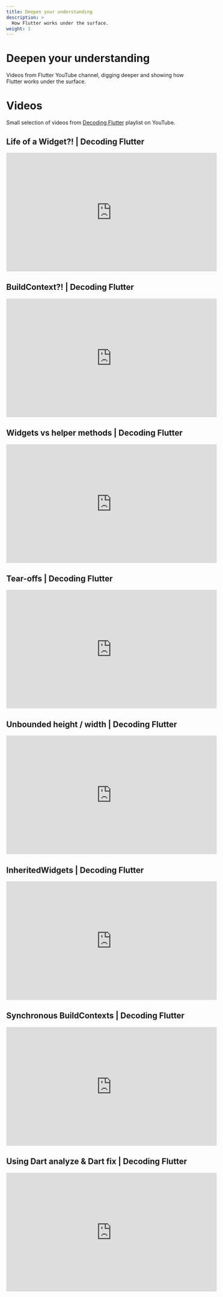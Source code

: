 ```yaml
---
title: Deepen your understanding
description: >
  How Flutter works under the surface.
weight: 1
---
```


# Deepen your understanding

Videos from Flutter YouTube channel, digging deeper and showing how Flutter
works under the surface.

# Videos

Small selection of videos from [Decoding Flutter](https://www.youtube.com/playlist?list=PLjxrf2q8roU1fRV40Ec8200rX6OuQkmnl) playlist on YouTube.

## Life of a Widget?! | Decoding Flutter

<iframe width="560" height="315" src="https://www.youtube-nocookie.com/embed/cyFM2emjbQ8?si=pbV5_ZJXBofuBR78" title="YouTube video player" frameborder="0" allow="accelerometer; autoplay; clipboard-write; encrypted-media; gyroscope; picture-in-picture; web-share" allowfullscreen></iframe>

## BuildContext?! | Decoding Flutter

<iframe width="560" height="315" src="https://www.youtube-nocookie.com/embed/rIaaH87z1-g?si=s5_zGnKLs__D2Yy1" title="YouTube video player" frameborder="0" allow="accelerometer; autoplay; clipboard-write; encrypted-media; gyroscope; picture-in-picture; web-share" allowfullscreen></iframe>

## Widgets vs helper methods | Decoding Flutter

<iframe width="560" height="315" src="https://www.youtube-nocookie.com/embed/IOyq-eTRhvo?si=TncNM7epR4sbmbjk" title="YouTube video player" frameborder="0" allow="accelerometer; autoplay; clipboard-write; encrypted-media; gyroscope; picture-in-picture; web-share" allowfullscreen></iframe>

## Tear-offs | Decoding Flutter

<iframe width="560" height="315" src="https://www.youtube-nocookie.com/embed/OmCaloD7sis?si=8vz6qCIk8PfMvSlD" title="YouTube video player" frameborder="0" allow="accelerometer; autoplay; clipboard-write; encrypted-media; gyroscope; picture-in-picture; web-share" allowfullscreen></iframe>

## Unbounded height / width | Decoding Flutter

<iframe width="560" height="315" src="https://www.youtube-nocookie.com/embed/jckqXR5CrPI?si=kXc3RvenLhe1kYv9" title="YouTube video player" frameborder="0" allow="accelerometer; autoplay; clipboard-write; encrypted-media; gyroscope; picture-in-picture; web-share" allowfullscreen></iframe>

## InheritedWidgets | Decoding Flutter

<iframe width="560" height="315" src="https://www.youtube-nocookie.com/embed/og-vJqLzg2c?si=KFoefYwS7EXjtm9u" title="YouTube video player" frameborder="0" allow="accelerometer; autoplay; clipboard-write; encrypted-media; gyroscope; picture-in-picture; web-share" allowfullscreen></iframe>

## Synchronous BuildContexts | Decoding Flutter

<iframe width="560" height="315" src="https://www.youtube-nocookie.com/embed/bzWaMpD1LHY?si=yRHMqNBLM2Bj5G5w" title="YouTube video player" frameborder="0" allow="accelerometer; autoplay; clipboard-write; encrypted-media; gyroscope; picture-in-picture; web-share" allowfullscreen></iframe>

## Using Dart analyze & Dart fix | Decoding Flutter

<iframe width="560" height="315" src="https://www.youtube-nocookie.com/embed/OBIuSrg_Quo?si=oAamDbYjxz7NE5Vn" title="YouTube video player" frameborder="0" allow="accelerometer; autoplay; clipboard-write; encrypted-media; gyroscope; picture-in-picture; web-share" allowfullscreen></iframe>


